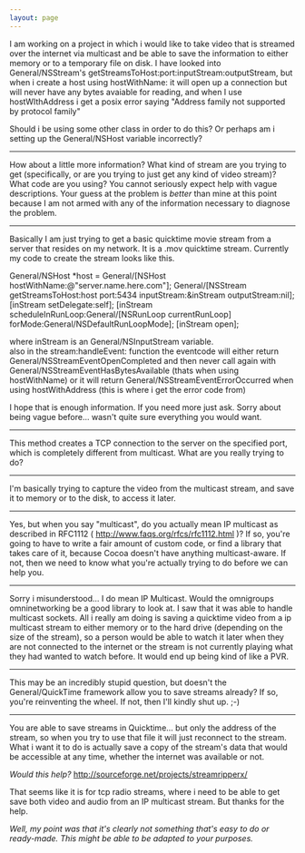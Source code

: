 ```yaml
---
layout: page
---
```




I am working on a project in which i would like to take video that is streamed over the internet via multicast and be able to save the information to either memory or to a temporary file on disk.  I have looked into General/NSStream's getStreamsToHost:port:inputStream:outputStream, but when i create a host using hostWithName: it will open up a connection but will never have any bytes avaiable for reading, and when I use hostWIthAddress i get a posix error saying "Address family not supported by protocol family"

Should i be using some other class in order to do this?  Or perhaps am i setting up the General/NSHost variable incorrectly?

----

How about a little more information? What kind of stream are you trying to get (specifically, or are you trying to just get any kind of video stream)? What code are you using? You cannot seriously expect help with vague descriptions. Your guess at the problem is *better* than mine at this point because I am not armed with any of the information necessary to diagnose the problem.

----
Basically I am just trying to get a basic quicktime movie stream from a server that resides on my network.  It is a .mov quicktime stream.  Currently my code to create the stream looks like this.

     
General/NSHost *host = General/[NSHost hostWithName:@"server.name.here.com"];
General/[NSStream getStreamsToHost:host port:5434 inputStream:&inStream outputStream:nil];
[inStream setDelegate:self];
[inStream scheduleInRunLoop:General/[NSRunLoop currentRunLoop] forMode:General/NSDefaultRunLoopMode];
[inStream open];


where inStream is an General/NSInputStream variable.  
also in the stream:handleEvent: function the eventcode will either return General/NSStreamEventOpenCompleted and then never call again with General/NSStreamEventHasBytesAvailable (thats when using hostWithName)
or it will return General/NSStreamEventErrorOccurred when using hostWithAddress (this is where i get the error code from)


I hope that is enough information.  If you need more just ask.  Sorry about being vague before... wasn't quite sure everything you would want.

----

This method creates a TCP connection to the server on the specified port, which is completely different from multicast. What are you really trying to do?

----
I'm basically trying to capture the video from the multicast stream, and save it to memory or to the disk, to access it later.

----

Yes, but when you say "multicast", do you actually mean IP multicast as described in RFC1112 ( http://www.faqs.org/rfcs/rfc1112.html )? If so, you're going to have to write a fair amount of custom code, or find a library that takes care of it, because Cocoa doesn't have anything multicast-aware. If not, then we need to know what you're actually trying to do before we can help you.

----
Sorry i misunderstood... I do mean IP Multicast.  Would the omnigroups omninetworking be a good library to look at.  I saw that it was able to handle multicast sockets.
All i really am doing is saving a quicktime video from a ip multicast stream to either memory or to the hard drive (depending on the size of the stream), so a person would be able to watch it later when they are not connected to the internet or the stream is not currently playing what they had wanted to watch before.  It would end up being kind of like a PVR.

----

This may be an incredibly stupid question, but doesn't the General/QuickTime framework allow you to save streams already? If so, you're reinventing the wheel. If not, then I'll kindly shut up. ;-)

----
You are able to save streams in Quicktime... but only the address of the stream, so when you try to use that file it will just reconnect to the stream.  What i want it to do is actually save a copy of the stream's data that would be accessible at any time, whether the internet was available or not.

*Would this help?* http://sourceforge.net/projects/streamripperx/

That seems like it is for tcp radio streams, where i need to be able to get save both video and audio from an IP multicast stream.  But thanks for the help.

*Well, my point was that it's clearly not something that's easy to do or ready-made. This might be able to be adapted to your purposes.*